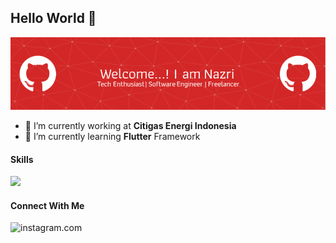 ## Hello World 👋

![Header](img\github-header-image.png)
- 🔭 I’m currently working at **Citigas Energi Indonesia**
- 🌱 I’m currently learning **Flutter** Framework

#### Skills
<img src="https://img.shields.io/badge/Laravel-FF2D20?style=for-the-badge&logo=laravel&logoColor=white" />

#### Connect With Me
![instagram.com](https://img.shields.io/badge/Instagram-E4405F?style=for-the-badge&logo=instagram&logoColor=white)
<!--
**NazriTantowi/NazriTantowi** is a ✨ _special_ ✨ repository because its `README.md` (this file) appears on your GitHub profile.

Here are some ideas to get you started:

- 🔭 I’m currently working on ...
- 🌱 I’m currently learning ...
- 👯 I’m looking to collaborate on ...
- 🤔 I’m looking for help with ...
- 💬 Ask me about ...
- 📫 How to reach me: ...
- 😄 Pronouns: ...
- ⚡ Fun fact: ...
-->
